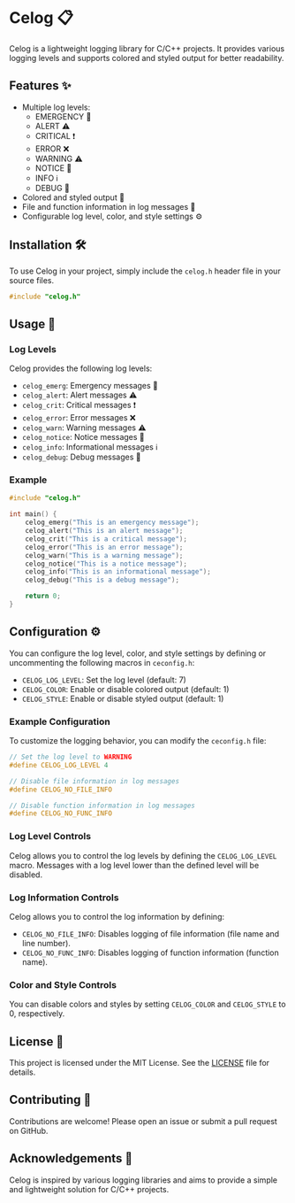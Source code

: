 # Celog 📋

Celog is a lightweight logging library for C/C++ projects.
It provides various logging levels and supports colored and styled output for better readability.

## Features ✨

- Multiple log levels:
  - EMERGENCY 🚨
  - ALERT ⚠️
  - CRITICAL ❗
  - ERROR ❌
  - WARNING ⚠️
  - NOTICE 📢
  - INFO ℹ️
  - DEBUG 🐛
- Colored and styled output 🎨
- File and function information in log messages 📂
- Configurable log level, color, and style settings ⚙️

## Installation 🛠️

To use Celog in your project, simply include the `celog.h` header file in your source files.

```cpp
#include "celog.h"
```

## Usage 📖

### Log Levels

Celog provides the following log levels:

- `celog_emerg`: Emergency messages 🚨
- `celog_alert`: Alert messages ⚠️
- `celog_crit`: Critical messages ❗
- `celog_error`: Error messages ❌
- `celog_warn`: Warning messages ⚠️
- `celog_notice`: Notice messages 📢
- `celog_info`: Informational messages ℹ️
- `celog_debug`: Debug messages 🐛

### Example

```cpp
#include "celog.h"

int main() {
    celog_emerg("This is an emergency message");
    celog_alert("This is an alert message");
    celog_crit("This is a critical message");
    celog_error("This is an error message");
    celog_warn("This is a warning message");
    celog_notice("This is a notice message");
    celog_info("This is an informational message");
    celog_debug("This is a debug message");

    return 0;
}
```

## Configuration ⚙️

You can configure the log level, color, and style settings by defining or uncommenting the following macros in `ceconfig.h`:

- `CELOG_LOG_LEVEL`: Set the log level (default: 7)
- `CELOG_COLOR`: Enable or disable colored output (default: 1)
- `CELOG_STYLE`: Enable or disable styled output (default: 1)

### Example Configuration

To customize the logging behavior, you can modify the `ceconfig.h` file:

```cpp
// Set the log level to WARNING
#define CELOG_LOG_LEVEL 4

// Disable file information in log messages
#define CELOG_NO_FILE_INFO

// Disable function information in log messages
#define CELOG_NO_FUNC_INFO
```

### Log Level Controls

Celog allows you to control the log levels by defining the `CELOG_LOG_LEVEL` macro.
Messages with a log level lower than the defined level will be disabled.

### Log Information Controls

Celog allows you to control the log information by defining:

- `CELOG_NO_FILE_INFO`: Disables logging of file information (file name and line number).
- `CELOG_NO_FUNC_INFO`: Disables logging of function information (function name).

### Color and Style Controls

You can disable colors and styles by setting `CELOG_COLOR` and `CELOG_STYLE` to 0, respectively.

## License 📄

This project is licensed under the MIT License. See the [LICENSE](LICENSE) file for details.

## Contributing 🤝

Contributions are welcome! Please open an issue or submit a pull request on GitHub.

## Acknowledgements 🙏

Celog is inspired by various logging libraries and aims to provide a simple and lightweight solution for C/C++ projects.
